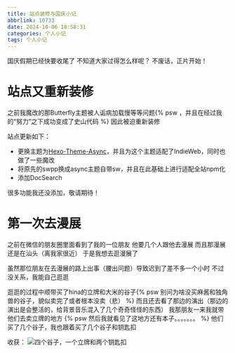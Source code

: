 ```yaml
---
title: 站点装修与国庆小记
abbrlink: 10733
date: 2024-10-06 18:58:31
categories: 个人小记
tags: 个人小记
---
```

国庆假期已经快要收尾了
不知道大家过得怎么样呢？
不废话，正片开始！
<!-- more -->
# 站点又重新装修
之前我魔改的那Butterfly主题被人诟病加载慢等等问题{% psw ，并且在经过我的“努力”之下成功变成了史山代码 %}
因此被迫重新装修

站点更新如下：
- 更换主题为[Hexo-Theme-Async](https://hexo-theme-async.imalun.com/)，并且为这个主题适配了IndieWeb，同时也做了一些魔改
- 将原先的swpp换成async主题自带sw，并且在此基础上进行适配全站npm化
- 添加DocSearch

很多功能我还没添加，敬请期待！

# 第一次去漫展
之前在微信的朋友圈里面看到了我的一位朋友
他要几个人跟他去漫展
而且那漫展还是在汕头（离我家很近）
于是我想去逛漫展了

虽然那位朋友在去漫展的路上出事（腰出问题）导致迟到了差不多一个小时
不过没关系，我能自己逛逛

逛逛的过程中顺带买了hina的立牌和大米的谷子{% psw 别问为啥没买麻酱和独角兽的谷子，貌似卖完了或者根本没卖（悲） %}
而且还去看了那边的演出（那边的演出是会整活的，给背景音乐混入了几个奇奇怪怪的东西）
我那朋友一来我就带他们去卖立牌的地方
{% psw 然后我就看见了这地方还有本子。。。。。。。 %}
他们买了几个谷子，我也跟着买了几个谷子和钥匙扣

收获：
![四个谷子，一个立牌和两个钥匙扣](https://jsd.cdn.storisinz.site/gh/SinzMise/picx-images-hosting@master/82245cff3c03cdd649f4b71ea6b8cc1.5tr06yjfnx.webp)
